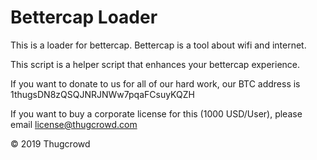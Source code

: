 # Bettercap Loader #

This is a loader for bettercap. Bettercap is a tool about wifi and internet.

This script is a helper script that enhances your bettercap experience.

If you want to donate to us for all of our hard work, our BTC address is 1thugsDN8zQSQJNRJNWw7pqaFCsuyKQZH

If you want to buy a corporate license for this (1000 USD/User), please email license@thugcrowd.com

© 2019 Thugcrowd